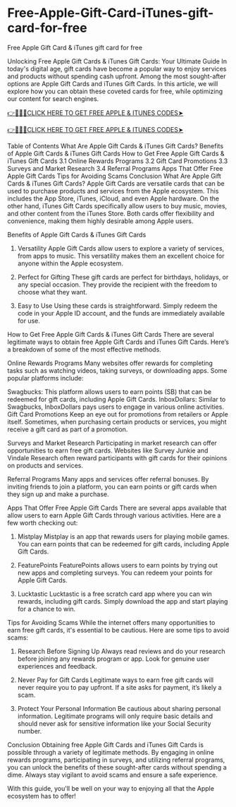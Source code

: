 # Free-Apple-Gift-Card-iTunes-gift-card-for-free
Free Apple Gift Card &amp; iTunes gift card for free

Unlocking Free Apple Gift Cards & iTunes Gift Cards: Your Ultimate Guide
In today's digital age, gift cards have become a popular way to enjoy services and products without spending cash upfront. Among the most sought-after options are Apple Gift Cards and iTunes Gift Cards. In this article, we will explore how you can obtain these coveted cards for free, while optimizing our content for search engines.


[👉🔴📲🌐CLICK HERE TO GET FREE APPLE & ITUNES CODES➤](https://cutt.ly/7e9S6Ct9)

[👉🔴📲🌐CLICK HERE TO GET FREE APPLE & ITUNES CODES➤](https://cutt.ly/7e9S6Ct9)


Table of Contents
What Are Apple Gift Cards & iTunes Gift Cards?
Benefits of Apple Gift Cards & iTunes Gift Cards
How to Get Free Apple Gift Cards & iTunes Gift Cards
3.1 Online Rewards Programs
3.2 Gift Card Promotions
3.3 Surveys and Market Research
3.4 Referral Programs
Apps That Offer Free Apple Gift Cards
Tips for Avoiding Scams
Conclusion
What Are Apple Gift Cards & iTunes Gift Cards?
Apple Gift Cards are versatile cards that can be used to purchase products and services from the Apple ecosystem. This includes the App Store, iTunes, iCloud, and even Apple hardware. On the other hand, iTunes Gift Cards specifically allow users to buy music, movies, and other content from the iTunes Store. Both cards offer flexibility and convenience, making them highly desirable among Apple users.

Benefits of Apple Gift Cards & iTunes Gift Cards
1. Versatility
Apple Gift Cards allow users to explore a variety of services, from apps to music. This versatility makes them an excellent choice for anyone within the Apple ecosystem.

2. Perfect for Gifting
These gift cards are perfect for birthdays, holidays, or any special occasion. They provide the recipient with the freedom to choose what they want.

3. Easy to Use
Using these cards is straightforward. Simply redeem the code in your Apple ID account, and the funds are immediately available for use.

How to Get Free Apple Gift Cards & iTunes Gift Cards
There are several legitimate ways to obtain free Apple Gift Cards and iTunes Gift Cards. Here’s a breakdown of some of the most effective methods.

Online Rewards Programs
Many websites offer rewards for completing tasks such as watching videos, taking surveys, or downloading apps. Some popular platforms include:

Swagbucks: This platform allows users to earn points (SB) that can be redeemed for gift cards, including Apple Gift Cards.
InboxDollars: Similar to Swagbucks, InboxDollars pays users to engage in various online activities.
Gift Card Promotions
Keep an eye out for promotions from retailers or Apple itself. Sometimes, when purchasing certain products or services, you might receive a gift card as part of a promotion.

Surveys and Market Research
Participating in market research can offer opportunities to earn free gift cards. Websites like Survey Junkie and Vindale Research often reward participants with gift cards for their opinions on products and services.

Referral Programs
Many apps and services offer referral bonuses. By inviting friends to join a platform, you can earn points or gift cards when they sign up and make a purchase.

Apps That Offer Free Apple Gift Cards
There are several apps available that allow users to earn Apple Gift Cards through various activities. Here are a few worth checking out:

1. Mistplay
Mistplay is an app that rewards users for playing mobile games. You can earn points that can be redeemed for gift cards, including Apple Gift Cards.

2. FeaturePoints
FeaturePoints allows users to earn points by trying out new apps and completing surveys. You can redeem your points for Apple Gift Cards.

3. Lucktastic
Lucktastic is a free scratch card app where you can win rewards, including gift cards. Simply download the app and start playing for a chance to win.

Tips for Avoiding Scams
While the internet offers many opportunities to earn free gift cards, it's essential to be cautious. Here are some tips to avoid scams:

1. Research Before Signing Up
Always read reviews and do your research before joining any rewards program or app. Look for genuine user experiences and feedback.

2. Never Pay for Gift Cards
Legitimate ways to earn free gift cards will never require you to pay upfront. If a site asks for payment, it’s likely a scam.

3. Protect Your Personal Information
Be cautious about sharing personal information. Legitimate programs will only require basic details and should never ask for sensitive information like your Social Security number.

Conclusion
Obtaining free Apple Gift Cards and iTunes Gift Cards is possible through a variety of legitimate methods. By engaging in online rewards programs, participating in surveys, and utilizing referral programs, you can unlock the benefits of these sought-after cards without spending a dime. Always stay vigilant to avoid scams and ensure a safe experience.

With this guide, you'll be well on your way to enjoying all that the Apple ecosystem has to offer!
